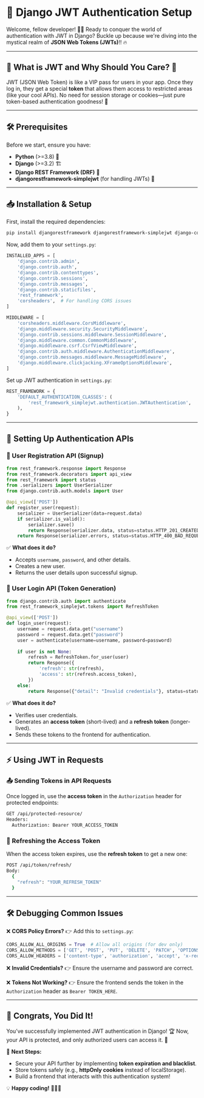 # 🚀 Django JWT Authentication Setup

Welcome, fellow developer! 🧑‍💻 Ready to conquer the world of authentication with JWT in Django? Buckle up because we're diving into the mystical realm of **JSON Web Tokens (JWTs)**!! 🔥

---

## 📌 What is JWT and Why Should You Care? 🤔

JWT (JSON Web Token) is like a VIP pass for users in your app. Once they log in, they get a special **token** that allows them access to restricted areas (like your cool APIs). No need for session storage or cookies—just pure token-based authentication goodness! 🎫

---

## 🛠️ Prerequisites

Before we start, ensure you have:
- **Python** (>=3.8) 🐍
- **Django** (>=3.2) 🏗️
- **Django REST Framework (DRF)** 📡
- **djangorestframework-simplejwt** (for handling JWTs) 🔐

---

## 📥 Installation & Setup

First, install the required dependencies:
```sh
pip install djangorestframework djangorestframework-simplejwt django-cors-headers
```

Now, add them to your `settings.py`:
```python
INSTALLED_APPS = [
    'django.contrib.admin',
    'django.contrib.auth',
    'django.contrib.contenttypes',
    'django.contrib.sessions',
    'django.contrib.messages',
    'django.contrib.staticfiles',
    'rest_framework',
    'corsheaders',  # For handling CORS issues
]

MIDDLEWARE = [
    'corsheaders.middleware.CorsMiddleware',
    'django.middleware.security.SecurityMiddleware',
    'django.contrib.sessions.middleware.SessionMiddleware',
    'django.middleware.common.CommonMiddleware',
    'django.middleware.csrf.CsrfViewMiddleware',
    'django.contrib.auth.middleware.AuthenticationMiddleware',
    'django.contrib.messages.middleware.MessageMiddleware',
    'django.middleware.clickjacking.XFrameOptionsMiddleware',
]
```

Set up JWT authentication in `settings.py`:
```python
REST_FRAMEWORK = {
    'DEFAULT_AUTHENTICATION_CLASSES': (
        'rest_framework_simplejwt.authentication.JWTAuthentication',
    ),
}
```

---

## 🔐 Setting Up Authentication APIs

### 📝 User Registration API (Signup)
```python
from rest_framework.response import Response
from rest_framework.decorators import api_view
from rest_framework import status
from .serializers import UserSerializer
from django.contrib.auth.models import User

@api_view(['POST'])
def register_user(request):
    serializer = UserSerializer(data=request.data)
    if serializer.is_valid():
        serializer.save()
        return Response(serializer.data, status=status.HTTP_201_CREATED)
    return Response(serializer.errors, status=status.HTTP_400_BAD_REQUEST)
```
✅ **What does it do?**
- Accepts `username`, `password`, and other details.
- Creates a new user.
- Returns the user details upon successful signup.

### 🔑 User Login API (Token Generation)
```python
from django.contrib.auth import authenticate
from rest_framework_simplejwt.tokens import RefreshToken

@api_view(['POST'])
def login_user(request):
    username = request.data.get("username")
    password = request.data.get("password")
    user = authenticate(username=username, password=password)
    
    if user is not None:
        refresh = RefreshToken.for_user(user)
        return Response({
            'refresh': str(refresh),
            'access': str(refresh.access_token),
        })
    else:
        return Response({"detail": "Invalid credentials"}, status=status.HTTP_401_UNAUTHORIZED)
```
✅ **What does it do?**
- Verifies user credentials.
- Generates an **access token** (short-lived) and a **refresh token** (longer-lived).
- Sends these tokens to the frontend for authentication.

---

## ⚡ Using JWT in Requests

### 📤 Sending Tokens in API Requests
Once logged in, use the **access token** in the `Authorization` header for protected endpoints:
```sh
GET /api/protected-resource/
Headers:
  Authorization: Bearer YOUR_ACCESS_TOKEN
```

### 🔄 Refreshing the Access Token
When the access token expires, use the **refresh token** to get a new one:
```sh
POST /api/token/refresh/
Body:
  {
    "refresh": "YOUR_REFRESH_TOKEN"
  }
```

---

## 🛠️ Debugging Common Issues

❌ **CORS Policy Errors?**
👉 Add this to `settings.py`:
```python
CORS_ALLOW_ALL_ORIGINS = True  # Allow all origins (for dev only)
CORS_ALLOW_METHODS = ['GET', 'POST', 'PUT', 'DELETE', 'PATCH', 'OPTIONS']
CORS_ALLOW_HEADERS = ['content-type', 'authorization', 'accept', 'x-requested-with']
```

❌ **Invalid Credentials?**
👉 Ensure the username and password are correct.

❌ **Tokens Not Working?**
👉 Ensure the frontend sends the token in the `Authorization` header as `Bearer TOKEN_HERE`.

---

## 🎉 Congrats, You Did It!

You’ve successfully implemented JWT authentication in Django! 🏆 Now, your API is protected, and only authorized users can access it. 🚀

🔗 **Next Steps:**
- Secure your API further by implementing **token expiration and blacklist**.
- Store tokens safely (e.g., **httpOnly cookies** instead of localStorage).
- Build a frontend that interacts with this authentication system!

💡 **Happy coding!** 🧑‍💻🔥

